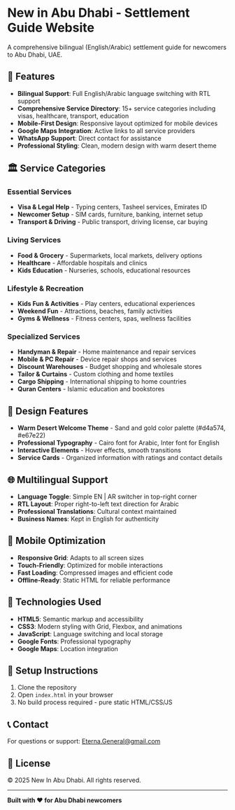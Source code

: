 # New in Abu Dhabi - Settlement Guide Website

A comprehensive bilingual (English/Arabic) settlement guide for newcomers to Abu Dhabi, UAE.

## 🌟 Features

- **Bilingual Support**: Full English/Arabic language switching with RTL support
- **Comprehensive Service Directory**: 15+ service categories including visas, healthcare, transport, education
- **Mobile-First Design**: Responsive layout optimized for mobile devices
- **Google Maps Integration**: Active links to all service providers
- **WhatsApp Support**: Direct contact for assistance
- **Professional Styling**: Clean, modern design with warm desert theme

## 🏛️ Service Categories

### Essential Services
- **Visa & Legal Help** - Typing centers, Tasheel services, Emirates ID
- **Newcomer Setup** - SIM cards, furniture, banking, internet setup
- **Transport & Driving** - Public transport, driving license, car buying

### Living Services
- **Food & Grocery** - Supermarkets, local markets, delivery options
- **Healthcare** - Affordable hospitals and clinics
- **Kids Education** - Nurseries, schools, educational resources

### Lifestyle & Recreation
- **Kids Fun & Activities** - Play centers, educational experiences
- **Weekend Fun** - Attractions, beaches, family activities
- **Gyms & Wellness** - Fitness centers, spas, wellness facilities

### Specialized Services
- **Handyman & Repair** - Home maintenance and repair services
- **Mobile & PC Repair** - Device repair shops and services
- **Discount Warehouses** - Budget shopping and wholesale stores
- **Tailor & Curtains** - Custom clothing and home textiles
- **Cargo Shipping** - International shipping to home countries
- **Quran Centers** - Islamic education and bookstores

## 🎨 Design Features

- **Warm Desert Welcome Theme** - Sand and gold color palette (#d4a574, #e67e22)
- **Professional Typography** - Cairo font for Arabic, Inter font for English
- **Interactive Elements** - Hover effects, smooth transitions
- **Service Cards** - Organized information with ratings and contact details

## 🌐 Multilingual Support

- **Language Toggle**: Simple EN | AR switcher in top-right corner
- **RTL Layout**: Proper right-to-left text direction for Arabic
- **Professional Translations**: Cultural context maintained
- **Business Names**: Kept in English for authenticity

## 📱 Mobile Optimization

- **Responsive Grid**: Adapts to all screen sizes
- **Touch-Friendly**: Optimized for mobile interactions
- **Fast Loading**: Compressed images and efficient code
- **Offline-Ready**: Static HTML for reliable performance

## 🚀 Technologies Used

- **HTML5**: Semantic markup and accessibility
- **CSS3**: Modern styling with Grid, Flexbox, and animations
- **JavaScript**: Language switching and local storage
- **Google Fonts**: Professional typography
- **Google Maps**: Location integration

## 🔧 Setup Instructions

1. Clone the repository
2. Open `index.html` in your browser
3. No build process required - pure static HTML/CSS/JS

## 📞 Contact

For questions or support: [Eterna.General@gmail.com](mailto:Eterna.General@gmail.com)

## 📄 License

© 2025 New In Abu Dhabi. All rights reserved.

---

**Built with ❤️ for Abu Dhabi newcomers**
